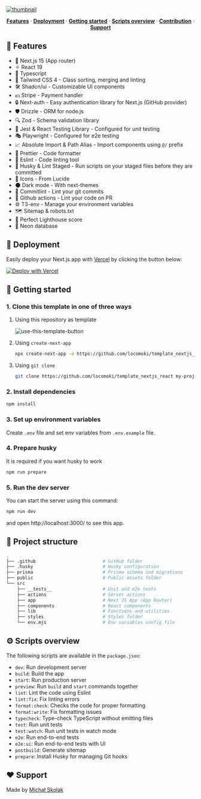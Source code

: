 <a href="https://next-starter-skolaczk.vercel.app/">
<img src="/public/opengraph-image.jpg" alt="thumbnail">
</a>
<p align="center">
  <a href="#-features"><strong>Features</strong></a> ·
  <a href="#-deployment"><strong>Deployment</strong></a> ·
  <a href="#-getting-started"><strong>Getting started</strong></a> ·
  <a href="#%EF%B8%8F-scripts-overview"><strong>Scripts overview</strong></a> ·
  <a href="#-contribution"><strong>Contribution</strong></a> ·
  <a href="#%EF%B8%8F-support"><strong>Support</strong></a>
</p>

## 🎉 Features
- 🚀 Next.js 15 (App router)
- ⚛️ React 19
- 📘 Typescript
- 🎨 Tailwind CSS 4 - Class sorting, merging and linting
- 🛠️ Shadcn/ui - Customizable UI components
- 💵 Stripe - Payment handler
- 🔒 Next-auth - Easy authentication library for Next.js (GitHub provider)
- 🛡️ Drizzle - ORM for node.js
- 🔍 Zod - Schema validation library
- 🧪 Jest & React Testing Library - Configured for unit testing
- 🎭 Playwright - Configured for e2e testing
- 📈 Absolute Import & Path Alias - Import components using `@/` prefix
- 💅 Prettier - Code formatter
- 🧹 Eslint - Code linting tool
- 🐶 Husky & Lint Staged - Run scripts on your staged files before they are committed
- 🔹 Icons - From Lucide
- 🌑 Dark mode - With next-themes
- 📝 Commitlint - Lint your git commits
- 🤖 Github actions - Lint your code on PR
- ⚙️ T3-env - Manage your environment variables
- 🗺️ Sitemap & robots.txt
- 💯 Perfect Lighthouse score
- 💾 Neon database

## 🚀 Deployment
Easily deploy your Next.js app with <a href="https://vercel.com/">Vercel</a> by clicking the button below:

[![Deploy with Vercel](https://vercel.com/button)](https://vercel.com/new/clone?repository-url=https://github.com/Skolaczk/next-starter)

## 🎯 Getting started
### 1. Clone this template in one of three ways

1. Using this repository as template

   ![use-this-template-button](https://github.com/Skolaczk/next-starter/assets/76774237/f25c9a29-41de-4865-aa38-c032b9346169)

2. Using `create-next-app`

   ```bash
   npx create-next-app -e https://github.com/locomoki/template_nextjs_react my-project-name
   ```

3. Using `git clone`

   ```bash
   git clone https://github.com/locomoki/template_nextjs_react my-project-name
   ```
### 2. Install dependencies

```bash
npm install
```

### 3. Set up environment variables
Create `.env` file and set env variables from `.env.example` file.

### 4. Prepare husky
It is required if you want husky to work

```bash
npm run prepare
```

### 5. Run the dev server

You can start the server using this command:

```bash
npm run dev
```

and open http://localhost:3000/ to see this app.

## 📁 Project structure

```bash
.
├── .github                         # GitHub folder
├── .husky                          # Husky configuration
├── prisma                          # Prisma schema and migrations
├── public                          # Public assets folder
└── src
    ├── __tests__                   # Unit and e2e tests
    ├── actions                     # Server actions
    ├── app                         # Next JS App (App Router)
    ├── components                  # React components
    ├── lib                         # Functions and utilities
    ├── styles                      # Styles folder
    └── env.mjs                     # Env variables config file
```

## ⚙️ Scripts overview
The following scripts are available in the `package.json`:
- `dev`: Run development server
- `build`: Build the app
- `start`: Run production server
- `preview`: Run `build` and `start` commands together
- `lint`: Lint the code using Eslint
- `lint:fix`: Fix linting errors
- `format:check`: Checks the code for proper formatting
- `format:write`: Fix formatting issues
- `typecheck`: Type-check TypeScript without emitting files
- `test`: Run unit tests
- `test:watch`: Run unit tests in watch mode
- `e2e`: Run end-to-end tests
- `e2e:ui`: Run end-to-end tests with UI
- `postbuild`: Generate sitemap
- `prepare`: Install Husky for managing Git hooks

## ❤️ Support
Made by <a href="https://michalskolak.netlify.app/">Michał Skolak</a> 